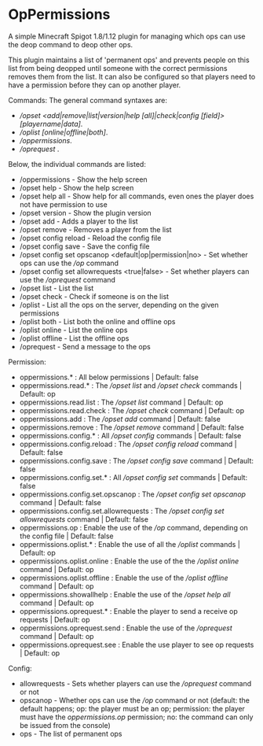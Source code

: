 # OpPermissions
A simple Minecraft Spigot 1.8/1.12 plugin for managing which ops can use the deop command to deop other ops. 

This plugin maintains a list of 'permanent ops' and prevents people on this list from being deopped until someone with the correct permissions removes them from the list. It can also be configured so that players need to have a permission before they can op another player. 

Commands: 
The general command syntaxes are: 
 - */opset <add|remove|list|version|help [all]|check|config <action> [field]> [playername|data]*. 
 - */oplist [online|offline|both]*. 
 - */oppermissions*. 
 - */oprequest <message>*. 
 
Below, the individual commands are listed: 
 - /oppermissions - Show the help screen 
 - /opset help - Show the help screen 
 - /opset help all - Show help for all commands, even ones the player does not have permission to use 
 - /opset version - Show the plugin version 
 - /opset add <playername> - Adds a player to the list 
 - /opset remove <playername> - Removes a player from the list 
 - /opset config reload - Reload the config file 
 - /opset config save - Save the config file 
 - /opset config set opscanop <default|op|permission|no> - Set whether ops can use the */op* command 
 - /opset config set allowrequests <true|false> - Set whether players can use the */oprequest* command 
 - /opset list - List the list 
 - /opset check <playername> - Check if someone is on the list 
 - /oplist - List all the ops on the server, depending on the given permissions 
 - /oplist both - List both the online and offline ops 
 - /oplist online - List the online ops 
 - /oplist offline - List the offline ops 
 - /oprequest <message> - Send a message to the ops 
  
Permission: 
 - oppermissions.* : All below permissions | Default: false 
 - oppermissions.read.* : The */opset list* and */opset check* commands | Default: op 
 - oppermissions.read.list : The */opset list* command | Default: op 
 - oppermissions.read.check : The */opset check* command | Default: op 
 - oppermissions.add : The */opset add* command | Default: false 
 - oppermissions.remove : The */opset remove* command | Default: false 
 - oppermissions.config.* : All */opset config* commands | Default: false 
 - oppermissions.config.reload : The */opset config reload* command | Default: false 
 - oppermissions.config.save : The */opset config save* command | Default: false 
 - oppermissions.config.set.* : All */opset config set* commands | Default: false 
 - oppermissions.config.set.opscanop : The */opset config set opscanop <value>* command | Default: false 
 - oppermissions.config.set.allowrequests : The */opset config set allowrequests <value>* command | Default: false 
 - oppermissions.op : Enable the use of the */op* command, depending on the config file | Default: false 
 - oppermissions.oplist.* : Enable the use of all the */oplist* commands | Default: op 
 - oppermissions.oplist.online : Enable the use of the the */oplist online* command | Default: op 
 - oppermissions.oplist.offline : Enable the use of the */oplist offline* command | Default: op 
 - oppermissions.showallhelp : Enable the use of the */opset help all* command | Default: op 
 - oppermissions.oprequest.* : Enable the player to send a receive op requests | Default: op 
 - oppermissions.oprequest.send : Enable the use of the */oprequest <message>* command | Default: op 
 - oppermissions.oprequest.see : Enable the use player to see op requests | Default: op 

Config: 
 - allowrequests - Sets whether players can use the */oprequest* command or not 
 - opscanop - Whether ops can use the */op* command or not (default: the default happens; op: the player must be an op; permission: the player must have the *oppermissions.op* permission; no: the command can only be issued from the console)
 - ops - The list of permanent ops 

